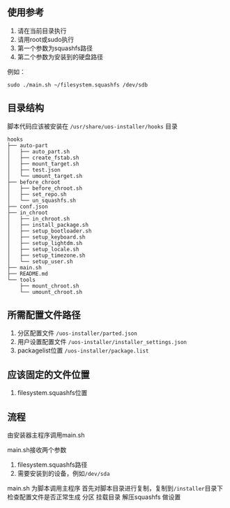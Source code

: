 ## 使用参考
1. 请在当前目录执行
2. 请用root或sudo执行
3. 第一个参数为squashfs路径
4. 第二个参数为安装到的硬盘路径

例如：
```
sudo ./main.sh ~/filesystem.squashfs /dev/sdb
```

##  目录结构
脚本代码应该被安装在 `/usr/share/uos-installer/hooks` 目录
```
hooks
├── auto-part
│   ├── auto_part.sh
│   ├── create_fstab.sh
│   ├── mount_target.sh
│   ├── test.json
│   └── umount_target.sh
├── before_chroot
│   ├── before_chroot.sh
│   ├── set_repo.sh
│   └── un_squashfs.sh
├── conf.json
├── in_chroot
│   ├── in_chroot.sh
│   ├── install_package.sh
│   ├── setup_bootloader.sh
│   ├── setup_keyboard.sh
│   ├── setup_lightdm.sh
│   ├── setup_locale.sh
│   ├── setup_timezone.sh
│   └── setup_user.sh
├── main.sh
├── README.md
└── tools
    ├── mount_chroot.sh
    └── umount_chroot.sh
```
## 所需配置文件路径
1. 分区配置文件 `/uos-installer/parted.json`
2. 用户设置配置文件 `/uos-installer/installer_settings.json`
3. packagelist位置 `/uos-installer/package.list`

## 应该固定的文件位置
1. filesystem.squashfs位置

## 流程
由安装器主程序调用main.sh

main.sh接收两个参数
1. filesystem.squashfs路径
2. 需要安装到的设备，例如`/dev/sda`

main.sh 为脚本调用主程序
首先对脚本目录进行复制，复制到`/installer`目录下
检查配置文件是否正常生成
分区
挂载目录
解压squashfs
做设置


